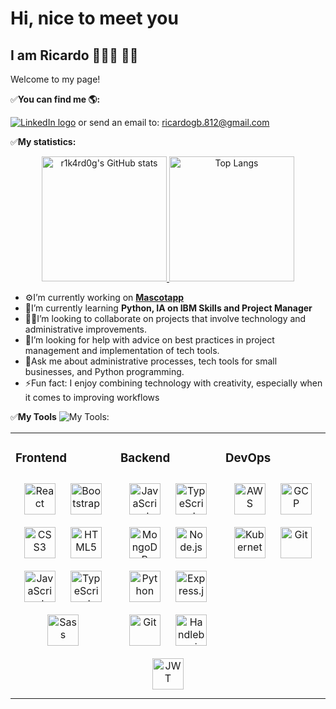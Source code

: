 # Hi, nice to meet you

## I am Ricardo 👨🏻‍💻 🖖🏼

Welcome to my page!

✅**You can find me 🌎:**

[![LinkedIn logo](https://img.shields.io/badge/LinkedIn-282C34?logo=linkedin&logoColor=0077B5)](https://www.linkedin.com/in/ricardo-gra%C3%B1a-batalla/) or send an email to: <ricardogb.812@gmail.com>

✅**My statistics:**
<p align="center">
  <a href="https://github.com/r1k4rd0g/github-readme-stats">
    <img src="https://github-readme-stats.vercel.app/api?username=r1k4rd0g&show_icons=true&bg_color=0d1117&text_color=ffffff" alt="r1k4rd0g's GitHub stats" height="200" />
  </a>
  <a href="https://github.com/r1k4rd0g/github-readme-stats">
    <img src="https://github-readme-stats.vercel.app/api/top-langs?username=r1k4rd0g&show_icons=true&locale=en&bg_color=0d1117&text_color=ffffff&layout=compact" alt="Top Langs" height="200" />
  </a>
</p>

- ⚙I’m currently working on **[Mascotapp](https://github.com/r1k4rd0g/Mascotapp)**
- 🌱I’m currently learning **Python, IA on IBM Skills and Project Manager**
- 💪🏼I’m looking to collaborate on projects that involve technology and administrative improvements.
- 🤔I’m looking for help with advice on best practices in project management and implementation of tech tools.
- 💬Ask me about administrative processes, tech tools for small businesses, and Python programming.
- ⚡Fun fact: I enjoy combining technology with creativity, especially when it comes to improving workflows

✅**My Tools** ![My Tools](https://emojis.slackmojis.com/emojis/images/1471045839/793/computerrage.gif?1471045839):
<div align="center">
<table><tr><td valign="top" width="33%">

### Frontend

  <div align="center">
    <a href="https://reactjs.org/" target="_blank"><img style="margin: 10px" src="https://profilinator.rishav.dev/skills-assets/react-original-wordmark.svg" alt="React" height="50" /></a>
    <a href="https://getbootstrap.com/docs/3.4/javascript/" target="_blank"><img style="margin: 10px" src="https://profilinator.rishav.dev/skills-assets/bootstrap-plain.svg" alt="Bootstrap" height="50" /></a>
    <a href="https://www.w3schools.com/css/" target="_blank"><img style="margin: 10px" src="https://profilinator.rishav.dev/skills-assets/css3-original-wordmark.svg" alt="CSS3" height="50" /></a>
    <a href="https://en.wikipedia.org/wiki/HTML5" target="_blank"><img style="margin: 10px" src="https://profilinator.rishav.dev/skills-assets/html5-original-wordmark.svg" alt="HTML5" height="50" /></a>
    <a href="https://www.javascript.com/" target="_blank"><img style="margin: 10px" src="https://profilinator.rishav.dev/skills-assets/javascript-original.svg" alt="JavaScript" height="50" /></a>
    <a href="https://www.typescriptlang.org/" target="_blank"><img style="margin: 10px" src="https://profilinator.rishav.dev/skills-assets/typescript-original.svg" alt="TypeScript" height="50" /></a>
    <a href="https://sass-lang.com/" target="_blank"><img style="margin: 10px" src="https://w7.pngwing.com/pngs/1009/249/png-transparent-logo-sass-logos-and-brands-icon-thumbnail.png" alt="Sass" height="50" /></a>
  </div>

</td><td valign="top" width="33%">

### Backend

  <div align="center">
    <a href="https://www.javascript.com/" target="_blank"><img style="margin: 10px" src="https://profilinator.rishav.dev/skills-assets/javascript-original.svg" alt="JavaScript" height="50" /></a>
    <a href="https://www.typescriptlang.org/" target="_blank"><img style="margin: 10px" src="https://profilinator.rishav.dev/skills-assets/typescript-original.svg" alt="TypeScript" height="50" /></a>
    <a href="https://www.mongodb.com/" target="_blank"><img style="margin: 10px" src="https://profilinator.rishav.dev/skills-assets/mongodb-original-wordmark.svg" alt="MongoDB" height="50" /></a>
    <a href="https://nodejs.org/" target="_blank"><img style="margin: 10px" src="https://profilinator.rishav.dev/skills-assets/nodejs-original-wordmark.svg" alt="Node.js" height="50" /></a>
    <a href="https://www.python.org/" target="_blank"><img style="margin: 10px" src="https://profilinator.rishav.dev/skills-assets/python-original.svg" alt="Python" height="50" /></a>
    <a href="https://expressjs.com/" target="_blank"><img style="margin: 10px" src="https://encrypted-tbn0.gstatic.com/images?q=tbn:ANd9GcQefVvGY6zUjqUudIH_xKZcInAVEmIushcpjg&s" alt="Express.js" height="50" /></a>
    <a href="https://github.com/" target="_blank"><img style="margin: 10px" src="https://profilinator.rishav.dev/skills-assets/git-scm-icon.svg" alt="Git" height="50" /></a>
    <a href="https://handlebarsjs.com/" target="_blank"><img style="margin: 10px" src="https://i0.wp.com/blog.fossasia.org/wp-content/uploads/2017/07/handlebars-js.png?fit=500%2C500&ssl=1" alt="Handlebarsjs" height="50" /></a>
    <a href="https://jwt.io/" target="_blank"><img style="margin: 10px" src="https://encrypted-tbn0.gstatic.com/images?q=tbn:ANd9GcSKkz17P0XQIODfFLyChTldL8gqXsxkZ4GgIA&s" alt="JWT" height="50" /></a>
  </div>

</td><td valign="top" width="33%">

### DevOps

  <div align="center">
    <a href="https://aws.amazon.com/" target="_blank"><img style="margin: 10px" src="https://profilinator.rishav.dev/skills-assets/amazonwebservices-original-wordmark.svg" alt="AWS" height="50" /></a>
    <a href="https://cloud.google.com/" target="_blank"><img style="margin: 10px" src="https://profilinator.rishav.dev/skills-assets/google_cloud-icon.svg" alt="GCP" height="50" /></a>
    <a href="https://kubernetes.io/" target="_blank"><img style="margin: 10px" src="https://profilinator.rishav.dev/skills-assets/kubernetes-icon.svg" alt="Kubernetes" height="50" /></a>
    <a href="https://github.com/" target="_blank"><img style="margin: 10px" src="https://profilinator.rishav.dev/skills-assets/git-scm-icon.svg" alt="Git" height="50" /></a>
  </div>

</td></tr></table>

</div>
